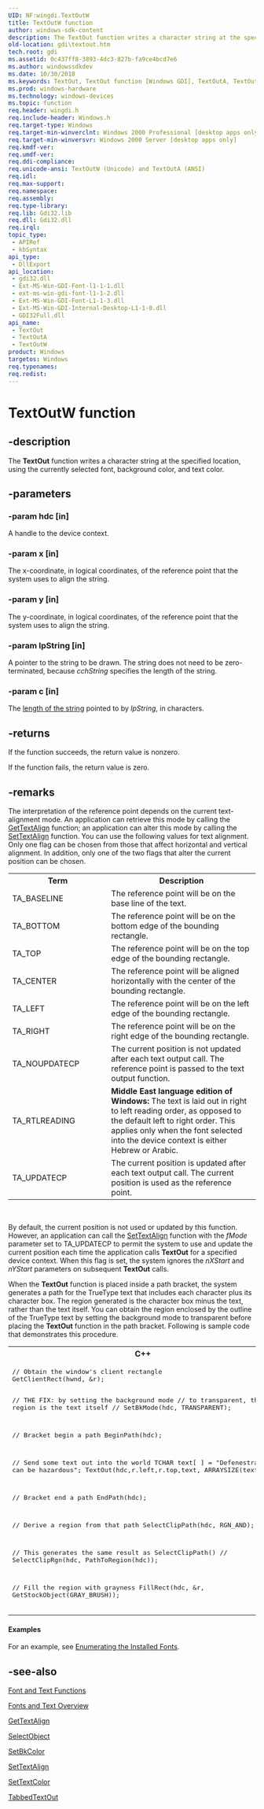 ```yaml
---
UID: NF:wingdi.TextOutW
title: TextOutW function
author: windows-sdk-content
description: The TextOut function writes a character string at the specified location, using the currently selected font, background color, and text color.
old-location: gdi\textout.htm
tech.root: gdi
ms.assetid: 0c437ff8-3893-4dc3-827b-fa9ce4bcd7e6
ms.author: windowssdkdev
ms.date: 10/30/2018
ms.keywords: TextOut, TextOut function [Windows GDI], TextOutA, TextOutW, _win32_TextOut, gdi.textout, wingdi/TextOut, wingdi/TextOutA, wingdi/TextOutW
ms.prod: windows-hardware
ms.technology: windows-devices
ms.topic: function
req.header: wingdi.h
req.include-header: Windows.h
req.target-type: Windows
req.target-min-winverclnt: Windows 2000 Professional [desktop apps only]
req.target-min-winversvr: Windows 2000 Server [desktop apps only]
req.kmdf-ver: 
req.umdf-ver: 
req.ddi-compliance: 
req.unicode-ansi: TextOutW (Unicode) and TextOutA (ANSI)
req.idl: 
req.max-support: 
req.namespace: 
req.assembly: 
req.type-library: 
req.lib: Gdi32.lib
req.dll: Gdi32.dll
req.irql: 
topic_type:
 - APIRef
 - kbSyntax
api_type:
 - DllExport
api_location:
 - gdi32.dll
 - Ext-MS-Win-GDI-Font-l1-1-1.dll
 - ext-ms-win-gdi-font-l1-1-2.dll
 - Ext-MS-Win-GDI-Font-L1-1-3.dll
 - Ext-MS-Win-GDI-Internal-Desktop-L1-1-0.dll
 - GDI32Full.dll
api_name:
 - TextOut
 - TextOutA
 - TextOutW
product: Windows
targetos: Windows
req.typenames: 
req.redist: 
---
```


# TextOutW function


## -description


The <b>TextOut</b> function writes a character string at the specified location, using the currently selected font, background color, and text color.


## -parameters




### -param hdc [in]

A handle to the device context.


### -param x [in]

The x-coordinate, in logical coordinates, of the reference point that the system uses to align the string.


### -param y [in]

The y-coordinate, in logical coordinates, of the reference point that the system uses to align the string.


### -param lpString [in]

A pointer to the string to be drawn. The string does not need to be zero-terminated, because <i>cchString</i> specifies the length of the string.


### -param c [in]

The <a href="https://msdn.microsoft.com/695fd0f9-abd4-4666-acad-2c409624ddc6">length of the string</a> pointed to by <i>lpString</i>, in characters.


## -returns



If the function succeeds, the return value is nonzero.

If the function fails, the return value is zero.




## -remarks



The interpretation of the reference point depends on the current text-alignment mode. An application can retrieve this mode by calling the <a href="https://msdn.microsoft.com/d3ec0350-2eb8-4843-88bb-d72cece710e7">GetTextAlign</a> function; an application can alter this mode by calling the <a href="https://msdn.microsoft.com/422868c5-14c9-4374-9cc5-b7bf91ab9eb4">SetTextAlign</a> function. You can use the following values for text alignment. Only one flag can be chosen from those that affect horizontal and vertical alignment. In addition, only one of the two flags that alter the current position can be chosen.



<table>
<tr>
<th>Term</th>
<th>Description</th>
</tr>
<tr>
<td width="40%">
<a id="TA_BASELINE"></a><a id="ta_baseline"></a>TA_BASELINE

</td>
<td width="60%">
The reference point will be on the base line of the text.

</td>
</tr>
<tr>
<td width="40%">
<a id="TA_BOTTOM"></a><a id="ta_bottom"></a>TA_BOTTOM

</td>
<td width="60%">
The reference point will be on the bottom edge of the bounding rectangle.

</td>
</tr>
<tr>
<td width="40%">
<a id="TA_TOP"></a><a id="ta_top"></a>TA_TOP

</td>
<td width="60%">
The reference point will be on the top edge of the bounding rectangle.

</td>
</tr>
<tr>
<td width="40%">
<a id="TA_CENTER"></a><a id="ta_center"></a>TA_CENTER

</td>
<td width="60%">
The reference point will be aligned horizontally with the center of the bounding rectangle.

</td>
</tr>
<tr>
<td width="40%">
<a id="TA_LEFT"></a><a id="ta_left"></a>TA_LEFT

</td>
<td width="60%">
The reference point will be on the left edge of the bounding rectangle.

</td>
</tr>
<tr>
<td width="40%">
<a id="TA_RIGHT"></a><a id="ta_right"></a>TA_RIGHT

</td>
<td width="60%">
The reference point will be on the right edge of the bounding rectangle.

</td>
</tr>
<tr>
<td width="40%">
<a id="TA_NOUPDATECP"></a><a id="ta_noupdatecp"></a>TA_NOUPDATECP

</td>
<td width="60%">
The current position is not updated after each text output call. The reference point is passed to the text output function.

</td>
</tr>
<tr>
<td width="40%">
<a id="TA_RTLREADING"></a><a id="ta_rtlreading"></a>TA_RTLREADING

</td>
<td width="60%">
<b>Middle East language edition of Windows:</b> The text is laid out in right to left reading order, as opposed to the default left to right order. This applies only when the font selected into the device context is either Hebrew or Arabic.

</td>
</tr>
<tr>
<td width="40%">
<a id="TA_UPDATECP"></a><a id="ta_updatecp"></a>TA_UPDATECP

</td>
<td width="60%">
The current position is updated after each text output call. The current position is used as the reference point.

</td>
</tr>
</table>
 

By default, the current position is not used or updated by this function. However, an application can call the <a href="https://msdn.microsoft.com/422868c5-14c9-4374-9cc5-b7bf91ab9eb4">SetTextAlign</a> function with the <i>fMode</i> parameter set to TA_UPDATECP to permit the system to use and update the current position each time the application calls <b>TextOut</b> for a specified device context. When this flag is set, the system ignores the <i>nXStart</i> and <i>nYStart</i> parameters on subsequent <b>TextOut</b> calls.

When the <b>TextOut</b> function is placed inside a path bracket, the system generates a path for the TrueType text that includes each character plus its character box. The region generated is the character box minus the text, rather than the text itself. You can obtain the region enclosed by the outline of the TrueType text by setting the background mode to transparent before placing the <b>TextOut</b> function in the path bracket. Following is sample code that demonstrates this procedure.

<div class="code"><span codelanguage="ManagedCPlusPlus"><table>
<tr>
<th>C++</th>
</tr>
<tr>
<td>
<pre>
// Obtain the window's client rectangle 
GetClientRect(hwnd, &amp;r);

// THE FIX: by setting the background mode 
// to transparent, the region is the text itself 
// SetBkMode(hdc, TRANSPARENT); 

// Bracket begin a path 
BeginPath(hdc);

// Send some text out into the world 
TCHAR text[ ] = "Defenestration can be hazardous";
TextOut(hdc,r.left,r.top,text, ARRAYSIZE(text));

// Bracket end a path 
EndPath(hdc);

// Derive a region from that path 
SelectClipPath(hdc, RGN_AND);

// This generates the same result as SelectClipPath() 
// SelectClipRgn(hdc, PathToRegion(hdc)); 

// Fill the region with grayness 
FillRect(hdc, &amp;r, GetStockObject(GRAY_BRUSH));
</pre>
</td>
</tr>
</table></span></div>

#### Examples

For an example, see <a href="https://msdn.microsoft.com/18db1b03-6e3c-4be3-b637-a21bf41cc080">Enumerating the Installed Fonts</a>.

<div class="code"></div>



## -see-also




<a href="https://msdn.microsoft.com/69c04ed7-52da-4cb6-9fd2-f2a8c044df8b">Font and Text Functions</a>



<a href="https://msdn.microsoft.com/9944baa9-8e50-40b9-9650-78b0b1d7643a">Fonts and Text Overview</a>



<a href="https://msdn.microsoft.com/d3ec0350-2eb8-4843-88bb-d72cece710e7">GetTextAlign</a>



<a href="https://msdn.microsoft.com/a89b875e-923d-4048-bc61-8dea132cc56d">SelectObject</a>



<a href="https://msdn.microsoft.com/9163370b-19c5-4c23-9197-793e4b8d50c4">SetBkColor</a>



<a href="https://msdn.microsoft.com/422868c5-14c9-4374-9cc5-b7bf91ab9eb4">SetTextAlign</a>



<a href="https://msdn.microsoft.com/3875a247-7c32-4917-bf6d-50b2a49848a6">SetTextColor</a>



<a href="https://msdn.microsoft.com/1cb78a75-752d-4e06-afdf-cd797f209114">TabbedTextOut</a>
 

 

